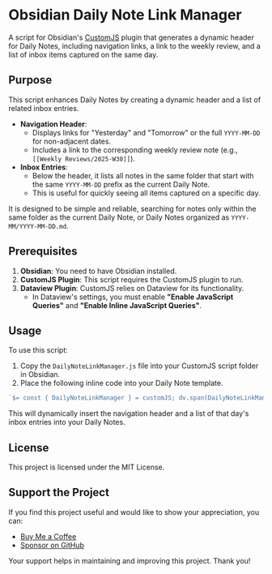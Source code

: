 # Obsidian Daily Note Link Manager

A script for Obsidian's [CustomJS](https://github.com/saml-dev/obsidian-custom-js) plugin that generates a dynamic header for Daily Notes, including navigation links, a link to the weekly review, and a list of inbox items captured on the same day.

## Purpose
This script enhances Daily Notes by creating a dynamic header and a list of related inbox entries.

- **Navigation Header**:
  - Displays links for "Yesterday" and "Tomorrow" or the full `YYYY-MM-DD` for non-adjacent dates.
  - Includes a link to the corresponding weekly review note (e.g., `[[Weekly Reviews/2025-W30]]`).
- **Inbox Entries**:
  - Below the header, it lists all notes in the same folder that start with the same `YYYY-MM-DD` prefix as the current Daily Note.
  - This is useful for quickly seeing all items captured on a specific day.

It is designed to be simple and reliable, searching for notes only within the same folder as the current Daily Note, or Daily Notes organized as `YYYY-MM/YYYY-MM-DD.md`.

## Prerequisites
1.  **Obsidian**: You need to have Obsidian installed.
2.  **CustomJS Plugin**: This script requires the CustomJS plugin to run.
3.  **Dataview Plugin**: CustomJS relies on Dataview for its functionality.
    - In Dataview's settings, you must enable **"Enable JavaScript Queries"** and **"Enable Inline JavaScript Queries"**.

## Usage
To use this script:
1.  Copy the `DailyNoteLinkManager.js` file into your CustomJS script folder in Obsidian.
2.  Place the following inline code into your Daily Note template.

```javascript
`$= const { DailyNoteLinkManager } = customJS; dv.span(DailyNoteLinkManager.generateDailyLinks({ dv: dv }));`
```

This will dynamically insert the navigation header and a list of that day's inbox entries into your Daily Notes.

## License

This project is licensed under the MIT License.

## Support the Project

If you find this project useful and would like to show your appreciation, you can:

- [Buy Me a Coffee](https://buymeacoffee.com/pequet)
- [Sponsor on GitHub](https://github.com/sponsors/pequet)

Your support helps in maintaining and improving this project. Thank you! 

